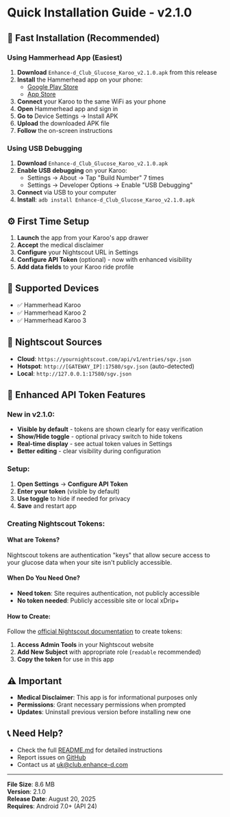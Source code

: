 # Quick Installation Guide - v2.1.0

## 🚀 Fast Installation (Recommended)

### Using Hammerhead App (Easiest)

1. **Download** `Enhance-d_Club_Glucose_Karoo_v2.1.0.apk` from this release
2. **Install** the Hammerhead app on your phone:
   - [Google Play Store](https://play.google.com/store/apps/details?id=io.hammerhead.karoo)
   - [App Store](https://apps.apple.com/us/app/hammerhead-karoo/id1441752191)
3. **Connect** your Karoo to the same WiFi as your phone
4. **Open** Hammerhead app and sign in
5. **Go to** Device Settings → Install APK
6. **Upload** the downloaded APK file
7. **Follow** the on-screen instructions

### Using USB Debugging

1. **Download** `Enhance-d_Club_Glucose_Karoo_v2.1.0.apk`
2. **Enable USB debugging** on your Karoo:
   - Settings → About → Tap "Build Number" 7 times
   - Settings → Developer Options → Enable "USB Debugging"
3. **Connect** via USB to your computer
4. **Install**: `adb install Enhance-d_Club_Glucose_Karoo_v2.1.0.apk`

## ⚙️ First Time Setup

1. **Launch** the app from your Karoo's app drawer
2. **Accept** the medical disclaimer
3. **Configure** your Nightscout URL in Settings
4. **Configure API Token** (optional) - now with enhanced visibility
5. **Add data fields** to your Karoo ride profile

## 📱 Supported Devices

- ✅ Hammerhead Karoo
- ✅ Hammerhead Karoo 2
- ✅ Hammerhead Karoo 3

## 🔗 Nightscout Sources

- **Cloud**: `https://yournightscout.com/api/v1/entries/sgv.json`
- **Hotspot**: `http://[GATEWAY_IP]:17580/sgv.json` (auto-detected)
- **Local**: `http://127.0.0.1:17580/sgv.json`

## 🔐 Enhanced API Token Features

### New in v2.1.0:

- **Visible by default** - tokens are shown clearly for easy verification
- **Show/Hide toggle** - optional privacy switch to hide tokens
- **Real-time display** - see actual token values in Settings
- **Better editing** - clear visibility during configuration

### Setup:

1. **Open Settings** → **Configure API Token**
2. **Enter your token** (visible by default)
3. **Use toggle** to hide if needed for privacy
4. **Save** and restart app

### Creating Nightscout Tokens:

#### **What are Tokens?**

Nightscout tokens are authentication "keys" that allow secure access to your glucose data when your site isn't publicly accessible.

#### **When Do You Need One?**

- **Need token**: Site requires authentication, not publicly accessible
- **No token needed**: Publicly accessible site or local xDrip+

#### **How to Create:**

Follow the [official Nightscout documentation](https://nightscout.github.io/nightscout/admin_tools/) to create tokens:

1. **Access Admin Tools** in your Nightscout website
2. **Add New Subject** with appropriate role (`readable` recommended)
3. **Copy the token** for use in this app

## ⚠️ Important

- **Medical Disclaimer**: This app is for informational purposes only
- **Permissions**: Grant necessary permissions when prompted
- **Updates**: Uninstall previous version before installing new one

## 📞 Need Help?

- Check the full [README.md](../README.md) for detailed instructions
- Report issues on [GitHub](https://github.com/henryaspden/Enhance_d_Club_Glucose_Karoo/issues)
- Contact us at uk@club.enhance-d.com

---

**File Size**: 8.6 MB  
**Version**: 2.1.0  
**Release Date**: August 20, 2025  
**Requires**: Android 7.0+ (API 24)
